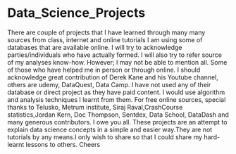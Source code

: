 # Data_Science_Projects
There are couple of projects that I have learned through many many sources from class, internet and online tutorials
I am using some of databases that are available online. I will try to acknowledge parties/individuals who have actually formed. 
I will also try to refer source of my analyses know-how. However; I may not be able to mention all. Some of those who have helped me in person or through online. I should acknowledge great contribution of Derek Kane and his Youtube channel, others are udemy, DataQuest, Data Camp. I have not used any of their database or direct project as they have paid content. I would use algorithm and analysis techniques I learnt from them. For free online sources, special thanks to Telusko, Metrum institute, Siraj Raval,CrashCourse statistics,Jordan Kern, Doc Thompson, Sentdex, Data School, DataDash and many generous contributors.
I owe you all. These projects are an attempt to explain data science concepts in a simple and easier way.They are not tutorials by any means.I only wish to share so that I could share my hard-learnt lessons to others.
Cheers
